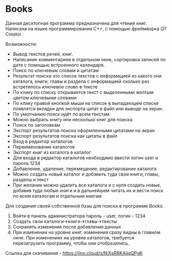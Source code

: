 # Books
Данная десктопная программа предназначена для чтения книг. Написана на языке программирования C++, с помощью фреймворка QT Сreator.

Возможности:
- Вывод текстов речей, книг.
- Написание комментариев в отдельном окне, сортировка записей по дате с помощью встроенного календаря.
- Поиск по ключевым словам и цитатам
- Результат поиска это список текстов с информацией из какого они каталога, книги, главы и раздела с информацией сколько раз встретилось ключевое слово в тексте
- По клику по списку открывается текст с выделенными желтым цветом ключевыми словами
- По клику правой кнопкой мыши на список в выпадающем списке появлятся вкладки для экспорта цитат в файл или выводе на экран.
- По умолчанию поиск идёт по всем текстам.
- Можно выбрать книгу или несколько книг для поиска. 
- Поиск по заголовкам
- Экспорт результатов поиска оформленными цитатами на экран
- Экспорт результатов поиска как цитаты в файл
- Вход в редактор каталогов
- Переименование каталогов
- Экспорт книг из каталога в каталог
- Для входа в редактор каталогов необходимо ввести логин user и пароль 1234
- Добавление, удаление, перемещение, редактирование каталога
- Можно создать новый каталог и добавить туда свои книги, главы, разделы и текст
- При желании можно удалить все каталоги и с нуля создать новые, добавив туда любые книги и в дальнейшем читать их и вести поиск по всем каталогам и отдельным книгам 

Для создания своей собственной базы для поиска в программе Books:
1) Войти в панель администратора пароль - user, логин - 1234
2) Создать свои каталоги->книги->главы->тексты
3) Сохранять изменения после добавления данных
4) При изменении на уровне книг, изменения сразу видны в главном окне. При изменениях на уровне каталогов, требуется перезагрузить программу, чтобы они отобразились.

Ссылка для скачивания - https://jino.cloud/s/N3jsRBKAjjqQPgK
